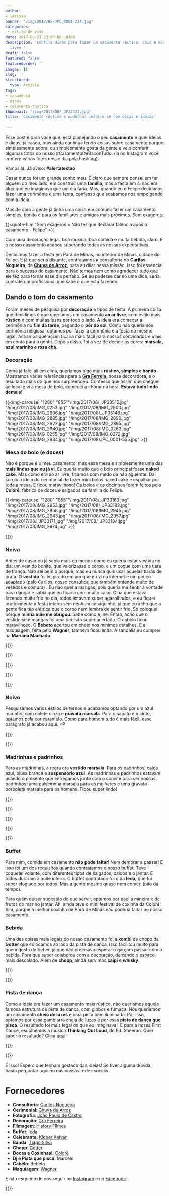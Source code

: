 ```yaml
---
author:
- larissa
banner: "/img/2017/08/JPC_0001-234.jpg"
categories:
 - estilo-de-vida
date: 2017-08-21 23:00:00 -0300
description: 'Confira dicas para fazer um casamento rústico, chic e moderno ao ar
  livre '
draft: false
featured: false
featuredorder: ''
images: []
slug: ''
structured:
  type: Article
tags:
- casamento
- dicas
- casamento-rústico
thumbnail: "/img/2017/08/_JP33421.jpg"
title: 'Casamento rústico e moderno: inspire-se com dicas e ideias'

---
```



Esse post é para você que: está planejando o seu **casamento** e quer ideias e dicas; já casou, mas ainda continua lendo coisas sobre casamento porque simplesmente adora; ou simplesmente gosta da gente e veio conferir algumas fotos do nosso #CasamentoDeBaconTudo. (lá no Instagram você confere várias fotos desse dia pela hashtag).

Vamos lá. Já aviso: **#alertatextao**

Casar nunca foi um grande sonho meu. É claro que sempre pensei em ter alguém do meu lado, em construir uma **família**, mas a festa em si não era algo que eu imaginava que um dia faria. Mas, quando eu e Felipe decidimos fazer uma cerimônia e uma festa, confesso que acabamos nos empolgando com a ideia.

Mas de cara a gente já tinha uma coisa em comum: fazer um casamento simples, bonito e para os familiares e amigos mais próximos. Sem exageros. 

{{<quote-him "Sem exageros = Não ter que declarar falência após o casamento - Felipe" >}} 

Com uma decoração legal, boa música, boa comida e muita bebida, claro. E o nosso casamento acabou superando todas as nossas expectativas.

Decidimos fazer a festa em Pará de Minas, no interior de Minas, cidade do Felipe. E já que seria distante, contratamos a consultoria do **Carllos Nogueira**, da **[Chuva de Arroz](https://www.facebook.com/chuvadearrozcc/)**, para auxiliar nessa missão. Isso foi essencial para o sucesso do casamento. Não temos nem como agradecer tudo que ele fez para tornar esse dia perfeito. Se eu pudesse dar só uma dica, seria: contrate um profissional que sabe o que está fazendo.

## Dando o tom do casamento

Foram meses de pesquisa por **decoração** e tipos de festa. A primeira coisa que decidimos é que queríamos um casamento **ao ar livre**, com estilo mais **rústico** e com muitas luzes por todo o lado. A ideia era começar a cerimônia no **fim da tarde**, pegando o **pôr do sol**. Como não queríamos cerimônia religiosa, optamos por fazer a cerimônia e a festa no mesmo lugar. Achamos que assim ficaria mais fácil para nossos convidados e mais em conta para a gente. Depois disso, foi a vez de decidir as cores:  **marsala, azul marinho e rosa chá**.

### **Decoração**

Como já falei ali em cima, queríamos algo mais **rústico, simples e bonito**. Mostramos várias referências para a [**Gra Ferreia**](https://www.facebook.com/graferreiradecoracao/), nossa decoradora, e o resultado mais do que nos surpreendeu. Confesso que assim que cheguei ao local e vi a mesa de bolo, comecei a chorar na hora. **Estava tudo lindo demais**!

{{<img-carousel "1280" "855""/img/2017/08/_JP33515.jpg" "/img/2017/08/IMG_0253.jpg" "/img/2017/08/IMG_2900.jpg" "/img/2017/08/IMG_2906.jpg" "/img/2017/08/_JP33148.jpg" "/img/2017/08/IMG_2885.jpg" "/img/2017/08/IMG_2890.jpg" "/img/2017/08/IMG_2922.jpg" "/img/2017/08/IMG_2895.jpg" "/img/2017/08/IMG_2940.jpg" "/img/2017/08/IMG_0263.jpg" "/img/2017/08/IMG_0255.jpg" "/img/2017/08/IMG_0272.jpg" "/img/2017/08/IMG_2934.jpg" "/img/2017/08/JPC_0001-555.jpg" >}}

### **Mesa do bolo (e doces)**

Não é porque é o meu casamento, mas essa mesa é simplesmente uma das **mais lindas que eu já vi**. Eu queria muito que o bolo principal fosse **naked cake**. Mas como era ao ar livre, ficamos com medo de não aguentar. Daí surgiu a ideia do cerimonial de fazer mini bolos naked cake e espalhar por toda a mesa. E ficou maravilhoso! Os bolos e os docinhos foram feitos pela **Colorê**, fábrica de doces e salgados da familia do Felipe.

{{<img-carousel "1280" "855""/img/2017/08/_JP33163.jpg" "/img/2017/08/IMG_2953.jpg" "/img/2017/08/_JP33182.jpg" "/img/2017/08/IMG_2956.jpg" "/img/2017/08/IMG_2945.jpg" "/img/2017/08/IMG_2943.jpg" "/img/2017/08/IMG_2957.jpg" "/img/2017/08/_JP33171.jpg" "/img/2017/08/_JP33184.jpg" "/img/2017/08/IMG_2974.jpg" >}}

{{<facebook-like>}}

### **Noiva**

Antes de casar eu já sabia mais ou menos como eu queria estar vestida no dia: um vestido bonito, que valorizasse o corpo, e um coque com uma tiara de trança. Não sei bem o porquê, mas eu nunca quis usar aquelas tiaras de prata. O **vestido** foi inspirado em um que eu vi na internet e um pouco adaptado (pelo Carllos, nosso consultor, que também entende muito de vestidos e costura) . Eu não queria mangas, pois queria me sentir à vontade para dançar e sabia que eu ficaria com muito calor. Olha que estava fazendo muito frio no dia, todos estavam super agasalhados, e eu fiquei praticamente a festa inteira sem nenhum casaquinho, já que eu acho que a gente fica tão elétrica que o corpo nem lembra de sentir frio. Só coloquei porque **minha mãe me obrigou**. Sabe como é, né. Então, acho que o vestido sem mangas foi uma decisão super acertada. O cabelo ficou maravilhoso. O **Bebeto** acertou em cheio nos mínimos detalhes. E a maquiagem, feita pelo **Wagner**, também ficou linda. A sandália eu comprei na **Mariana Machado**.

{{<img-full src="/img/2017/08/_JP32803.jpg"  height="855" width="1280" title="">}}

{{<img-full src="/img/2017/08/_JP33045.jpg"  height="855" width="1280" title="">}}

{{<img-full src="/img/2017/08/_JP33108.jpg"  height="855" width="1280" title="">}}

{{<img-full src="/img/2017/08/_JP32848.jpg"  height="855" width="1280" title="">}}

{{<img-full src="/img/2017/08/_JP32876.jpg"  height="855" width="1280" title="">}}

### **Noivo**

Pesquisamos vários estilos de ternos e acabamos optando por um azul marinho, com colete cinza e **gravata marsala**. Para o sapato e o cinto, optamos pela cor caramelo. Como para homem tudo é mais fácil, esse parágrafo já acabou aqui. =P

{{<img-full src="/img/2017/08/IMG_2774.jpg"  height="855" width="1280" title="">}}

{{<img-full src="/img/2017/08/IMG_0350.jpg"  height="855" width="1280" title="">}}

### **Madrinhas e padrinhos**

Para as madrinhas, a regra era **vestido marsala**. Para os padrinhos, calça azul, blusa branca e **suspensório azul**. As madrinhas e padrinhos estavam usando o presente que entregamos junto com o convite para ser nossos padrinhos: uma pulseirinha marsala para as mulheres e uma gravata borboleta marsala para os homens. Ficou super lindo!

{{<img-full src="/img/2017/08/JPC_0001-417.jpg"  height="855" width="1280" title="">}}

{{<img-full src="/img/2017/08/JPC_0001-420.jpg"  height="855" width="1280" title="">}}

{{<img-full src="/img/2017/08/JPC_0001-167.jpg"  height="855" width="1280" title="">}}

{{<img-full src="/img/2017/08/_JP33247.jpg"  height="855" width="1280" title="">}}

{{<subscribe>}}

### **Buffet**

Para mim, comida em casamento **não pode faltar**! Nem demorar a passar! E isso foi um dos requisitos quando contratamos o nosso buffet. Teve coquetel volante, com diferentes tipos de salgados, caldos e o jantar. E todos duraram a noite inteira. O buffet contratado foi o da **Ieda**, que foi super elogiado por todos. Mas a gente mesmo quase nem comeu (não dá tempo).

Para quem quiser sugestão do que servir, optamos por paella mineira e de frutos do mar no jantar. Ah, ainda teve o mini festival de coxinha da Colorê! Sim, porque a melhor coxinha de Pará de Minas não poderia faltar no nosso casamento.

### **Bebida**

Uma das coisas mais legais do nosso casamento foi a **kombi** de chopp da **Gotter** que colocamos ao lado da pista de dança. Isso facilitou muito para quem gosta de beber, já que não precisava esperar o garçom passar com a bebida. Fora que super colaborou com a decoração, deixando o espaço mais descolado. Além de **chopp**, ainda servimos **caipi** e **whisky**.

{{<img-full src="/img/2017/08/IMG_2961.jpg"  height="855" width="1280" title="">}}

{{<img-full src="/img/2017/08/IMG_0293.jpg"  height="855" width="1280" title="">}}

### **Pista de dança**

Como a ideia era fazer um casamento mais rústico, não queríamos aquela famosa estrutura de pista de dança, com globos e fumaça. Nós queríamos um casamento **cheio de luzes** e uma pista bem iluminada. Por isso, optamos por essa gambiarra cheia de luzes e por essa **pista de dança que pisca**. O resultado foi mais legal do que eu imaginava!  E para a nossa First Dance, escolhemos a música **Thinking Out Loud**, do Ed. Sheeran. Quer saber o resultado? Clica [aqui](http://debacontudo.com.br/estilo-de-vida/first-dance-dicas-brasilia/)!

{{<img-full src="/img/2017/08/JPC_0001-10.jpg"  height="855" width="1280" title="">}}

{{<img-full src="/img/2017/08/JPC_0001-28.jpg"  height="855" width="1280" title="">}}

É isso! Espero que tenham gostado das ideias!
Se tiver alguma dúvida, basta perguntar aqui ou nas nossas redes sociais.

# Fornecedores

- **Consultoria**: [Carllos Nogueira](https://www.facebook.com/chuvadearrozcc/)
- **Cerimonial**: [Chuva de Arroz](https://www.facebook.com/chuvadearrozcc/)
- **Fotografia**: [João Paulo de Castro](https://www.instagram.com/jpcastro_wedding/)
- **Decoração**: [Gra Ferreira](https://www.facebook.com/graferreiradecoracao/)
- **Filmagem**: [History FIlmes](https://www.instagram.com/historyfilmes/)
- **Buffet**: [Ieda](https://www.facebook.com/Iedabuffet/)
- **Celebrante**: [Kleber Kalvan](https://www.facebook.com/celebrantehumanista)
- **Banda**: [Tiago SIlva](https://www.facebook.com/soulvoz)
- **Chopp**: [Gotter](https://www.facebook.com/cervejariagotter/)
- **Doces e Coxinhas!**: [Colorê](https://www.facebook.com/colorelanches/)
- **Dj e Pista que pisca**: Marcelo
- **Cabelo**: Bebeto
- **Maquiagem**: [Wagner](https://www.facebook.com/wagnerluiz.alves?ref=br_rs)


E não esquece de nos seguir no [Instagram](https://www.instagram.com/casaldebacontudo/) e no [Facebook](https://www.facebook.com/debacontudo).

{{<img-full src="/img/2017/08/_JP34528.jpg"  height="855" width="1280" title="">}}

